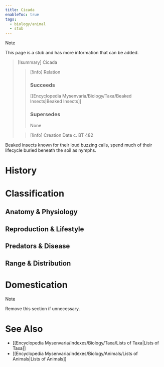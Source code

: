 ```yaml
---
title: Cicada
enableToc: true
tags:
  - biology/animal
  - stub
---
```


> [!note]
> This page is a stub and has more information that can be added.

> [!summary] Cicada
> > [!info] Relation
> > ### Succeeds
> > [[Encyclopedia Mysenvaria/Biology/Taxa/Beaked Insects|Beaked Insects]]
> > ### Supersedes
> > None
>
> > [!info] Creation Date
> > c. BT 482

Beaked insects known for their loud buzzing calls, spend much of their lifecycle buried beneath the soil as nymphs.
# History

# Classification
## Anatomy & Physiology

## Reproduction & Lifestyle

## Predators & Disease

## Range & Distribution

# Domestication

> [!note]
> Remove this section if unnecessary.
# See Also
- [[Encyclopedia Mysenvaria/Indexes/Biology/Taxa/Lists of Taxa|Lists of Taxa]]
- [[Encyclopedia Mysenvaria/Indexes/Biology/Animals/Lists of Animals|Lists of Animals]]
